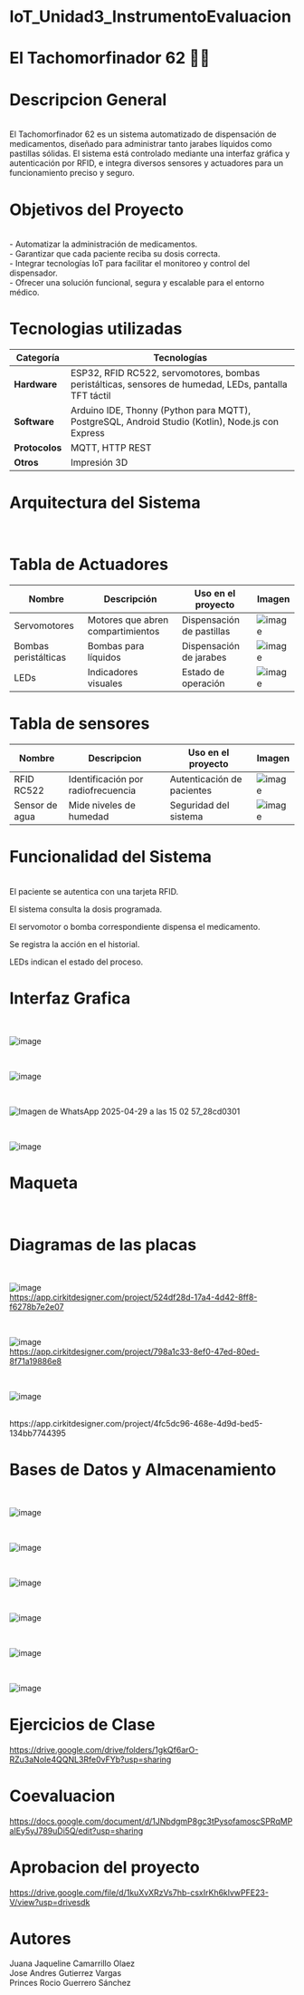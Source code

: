 # IoT_Unidad3_InstrumentoEvaluacion

# El Tachomorfinador 62 💊🔥

# Descripcion General
<br>
El Tachomorfinador 62 es un sistema automatizado de dispensación de medicamentos, diseñado para administrar tanto jarabes líquidos como pastillas sólidas. El sistema está controlado mediante una interfaz gráfica y autenticación por RFID, e integra diversos sensores y actuadores para un funcionamiento preciso y seguro.


# Objetivos del Proyecto
<br>
- Automatizar la administración de medicamentos.
<br>
- Garantizar que cada paciente reciba su dosis correcta.
<br>
- Integrar tecnologías IoT para facilitar el monitoreo y control del dispensador.
<br>
- Ofrecer una solución funcional, segura y escalable para el entorno médico.

# Tecnologias utilizadas
| Categoría     | Tecnologías                                                                 |
|---------------|------------------------------------------------------------------------------|
| **Hardware**  | ESP32, RFID RC522, servomotores, bombas peristálticas, sensores de humedad, LEDs, pantalla TFT táctil |
| **Software**  | Arduino IDE, Thonny (Python para MQTT), PostgreSQL, Android Studio (Kotlin), Node.js con Express |
| **Protocolos**| MQTT, HTTP REST                                                              |
| **Otros**     | Impresión 3D                                                                 |


# Arquitectura del Sistema
<br>

# Tabla de Actuadores
| Nombre               | Descripción                              | Uso en el proyecto        | Imagen |
|----------------------|-------------------------------------------|----------------------------|--------|
| Servomotores         | Motores que abren compartimientos        | Dispensación de pastillas | ![image](https://github.com/user-attachments/assets/1b21659d-53d7-4b9e-a329-76e5268bbcb0) |
| Bombas peristálticas | Bombas para líquidos                     | Dispensación de jarabes   | ![image](https://github.com/user-attachments/assets/4f745527-b5a1-47a3-87c6-4e5f725ab461) |
| LEDs                 | Indicadores visuales                     | Estado de operación       | ![image](https://github.com/user-attachments/assets/cb0b8a95-2ec1-4be8-9d9b-fddad0b55fd3) |


# Tabla de sensores
| Nombre | Descripcion | Uso en el proyecto | Imagen |
|--------------|-----------|-----------|-----------|
|RFID RC522| Identificación por radiofrecuencia | Autenticación de pacientes | ![image](https://github.com/user-attachments/assets/002e70f3-e436-4943-931a-97413318eb89) |
|Sensor de agua | Mide niveles de humedad | Seguridad del sistema | ![image](https://github.com/user-attachments/assets/19629866-1eaa-4263-93e8-4a4abe74b120) |

# Funcionalidad del Sistema
<br>
El paciente se autentica con una tarjeta RFID.

El sistema consulta la dosis programada.

El servomotor o bomba correspondiente dispensa el medicamento.

Se registra la acción en el historial.

LEDs indican el estado del proceso.


# Interfaz Grafica 
<br>

![image](https://github.com/user-attachments/assets/403a0ebe-7794-4438-ae09-7b3a5cb1803b)


<br>

![image](https://github.com/user-attachments/assets/2d2088b6-3742-44bc-b8e3-ce2b61c8ff41)

<br>

![Imagen de WhatsApp 2025-04-29 a las 15 02 57_28cd0301](https://github.com/user-attachments/assets/5fbd26ef-7d7b-47f0-b283-2d9da11609a4)

<br>

![image](https://github.com/user-attachments/assets/9c6fbfbc-a7ee-400d-93c5-c1d05e72116b)






# Maqueta 
<br>

# Diagramas de las placas
<br>


![image](https://github.com/user-attachments/assets/699ab7cf-b1e8-4673-9894-e127f4ef06fe)
<br>
https://app.cirkitdesigner.com/project/524df28d-17a4-4d42-8ff8-f6278b7e2e07

<br>

![image](https://github.com/user-attachments/assets/09116c59-474b-4316-8d04-b5b888f65aee)
<br>
https://app.cirkitdesigner.com/project/798a1c33-8ef0-47ed-80ed-8f71a19886e8

<br>

![image](https://github.com/user-attachments/assets/2db9a351-dd7a-4a3a-8afd-36d4deb3719d)

<br>
https://app.cirkitdesigner.com/project/4fc5dc96-468e-4d9d-bed5-134bb7744395




# Bases de Datos y Almacenamiento 
<br>

![image](https://github.com/user-attachments/assets/6204e1f7-021d-461f-88ef-e11a5873fad2)

<br>

![image](https://github.com/user-attachments/assets/43573524-4fc0-41ce-b71b-8d77559f6a5f)

<br>

![image](https://github.com/user-attachments/assets/642df161-a0fc-46c0-99b9-fe6101d85bd1)

<br>

![image](https://github.com/user-attachments/assets/a082f7b4-6466-4af0-89b6-0e044c240bfa)

<br>

![image](https://github.com/user-attachments/assets/7dab9c24-e544-4491-8cf2-c3714f931879)

<br>

![image](https://github.com/user-attachments/assets/cfc9d988-fda4-490a-8ce1-3442eb5e3bc9)





# Ejercicios de Clase 
https://drive.google.com/drive/folders/1gkQf6arO-RZu3aNoIe4QQNL3Rfe0vFYb?usp=sharing

# Coevaluacion 

https://docs.google.com/document/d/1JNbdgmP8gc3tPysofamoscSPRqMPaIEy5yJ789uDi5Q/edit?usp=sharing



# Aprobacion del proyecto
https://drive.google.com/file/d/1kuXvXRzVs7hb-csxIrKh6klvwPFE23-V/view?usp=drivesdk


# Autores 

Juana Jaqueline Camarrillo Olaez
<br>
Jose Andres Gutierrez Vargas
<br>
Princes Rocio Guerrero Sánchez 
<br>
